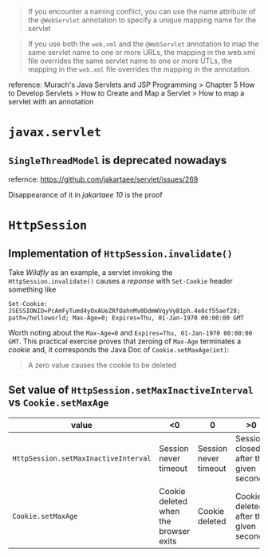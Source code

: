 
> If you encounter a naming conflict, you can use the name attribute of the `@WebServlet` annotation to specify a unique mapping name for the servlet

> If you use both the `web,xml` and the `@WebServlet` annotation to map the same servlet name to one or more URLs, the mapping in the web.xml file overrides the same servlet name to one or more UTLs, the mapping in the `web.xml` file overrides the mapping in the annotation.

reference: Murach's Java Servlets and JSP Programming > Chapter 5 How to Develop Servlets > How to Create and Map a Servlet > How to map a servlet with an annotation

# `javax.servlet`
## `SingleThreadModel` is deprecated nowadays
refernce: https://github.com/jakartaee/servlet/issues/269

Disappearance of it in *jakartaee 10* is the proof

# `HttpSession`
## Implementation of `HttpSession.invalidate()`
Take *Wildfly* as an example, a servlet invoking the `HttpSession.invalidate()` causes a *reponse* with `Set-Cookie` header something like

`Set-Cookie: JSESSIONID=PcAmFyTumd4yOxAUeZRfOahnMv0DdmWVqyVyB1ph.4e8cf55aef28; path=/helloworld; Max-Age=0; Expires=Thu, 01-Jan-1970 00:00:00 GMT`

Worth noting about the `Max-Age=0` and `Expires=Thu, 01-Jan-1970 00:00:00 GMT`. This practical exercise proves that zeroing of `Max-Age` terminates a *cookie* and, it corresponds the Java Doc of `Cookie.setMaxAge(int)`:
 
> A zero value causes the cookie to be deleted

## Set value of `HttpSession.setMaxInactiveInterval` vs `Cookie.setMaxAge`
value                                 | <0                                    | 0                       | >0
--------------------------------------|---------------------------------------|-------------------------|---------------------------------------
`HttpSession.setMaxInactiveInterval`  | Session never timeout                 | Session never timeout   | Session closed after the given seconds
`Cookie.setMaxAge`                    | Cookie deleted when the browser exits | Cookie deleted          | Cookie deleted after the given seconds
